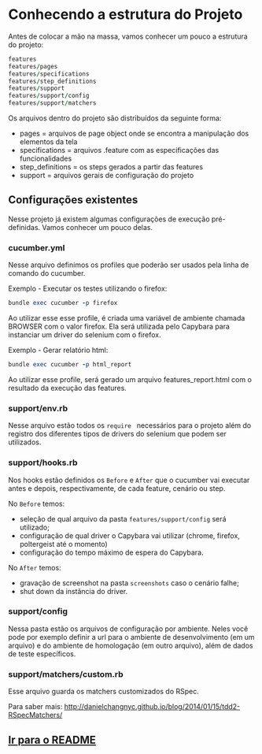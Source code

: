 # Conhecendo a estrutura do Projeto

Antes de colocar a mão na massa, vamos conhecer um pouco a estrutura do projeto:

```ruby
features
features/pages
features/specifications
features/step_definitions
features/support
features/support/config
features/support/matchers
```

Os arquivos dentro do projeto são distribuídos da seguinte forma:
- pages = arquivos de page object onde se encontra a manipulação dos elementos da tela
- specifications = arquivos .feature com as especificações das funcionalidades
- step_definitions = os steps gerados a partir das features
- support = arquivos gerais de configuração do projeto

## Configurações existentes

Nesse projeto já existem algumas configurações de execução pré-definidas. Vamos conhecer um pouco delas.

### cucumber.yml

Nesse arquivo definimos os profiles que poderão ser usados pela linha de comando do cucumber.

Exemplo - Executar os testes utilizando o firefox:

```ruby
bundle exec cucumber -p firefox
```

Ao utilizar esse esse profile, é criada uma variável de ambiente chamada BROWSER com o valor firefox. Ela será utilizada pelo Capybara para instanciar um driver do selenium com o firefox.

Exemplo - Gerar relatório html:

```ruby
bundle exec cucumber -p html_report
```

Ao utilizar esse profile, será gerado um arquivo features_report.html com o resultado da execução das features.

### support/env.rb

Nesse arquivo estão todos os ```require ``` necessários para o projeto além do registro dos diferentes tipos de drivers do selenium que podem ser utilizados.

### support/hooks.rb

Nos hooks estão definidos os ```Before``` e ```After``` que o cucumber vai executar antes e depois, respectivamente, de cada feature, cenário ou step.

No ```Before``` temos:
- seleção de qual arquivo da pasta ```features/support/config``` será utilizado;
- configuração de qual driver o Capybara vai utilizar (chrome, firefox, poltergeist até o momento)
- configuração do tempo máximo de espera do Capybara.

No ```After``` temos:
- gravação de screenshot na pasta ```screenshots``` caso o cenário falhe;
- shut down da instância do driver.

### support/config

Nessa pasta estão os arquivos de configuração por ambiente. Neles você pode por exemplo definir a url para o ambiente de desenvolvimento (em um arquivo) e do ambiente de homologação (em outro arquivo), além de dados de teste específicos.

### support/matchers/custom.rb

Esse arquivo guarda os matchers customizados do RSpec.

Para saber mais: http://danielchangnyc.github.io/blog/2014/01/15/tdd2-RSpecMatchers/

## [Ir para o README](README.md)
